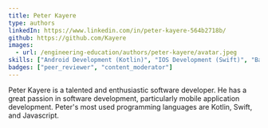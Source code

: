 ```yaml
---
title: Peter Kayere
type: authors
linkedIn: https://www.linkedin.com/in/peter-kayere-564b2718b/
github: https://github.com/Kayere
images:
  - url: /engineering-education/authors/peter-kayere/avatar.jpeg 
skills: ["Android Development (Kotlin)", "IOS Development (Swift)", "Backend Development (Node.js)"] 
badges: ["peer_reviewer", "content_moderator"]
---
```

Peter Kayere is a talented and enthusiastic software developer. He has a great passion in software development, particularly mobile application development. Peter's most used programming languages are Kotlin, Swift, and Javascript.
